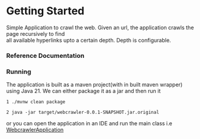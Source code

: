 # Getting Started
  Simple Application to crawl the web. Given an url, the application crawls the page recursively to find  
all available hyperlinks upto a certain depth. Depth is configurable.

### Reference Documentation


### Running
The application is built as a maven project(with in built maven wrapper) using Java 21. We can either package it as a jar and then run it

 `1 ./mvnw clean package`

`2 java -jar target/webcrawler-0.0.1-SNAPSHOT.jar.original`

or you can open the application in an IDE and run the main class i.e [WebcrawlerApplication](src/main/java/at/ecosio/webcrawler/WebcrawlerApplication.java)

